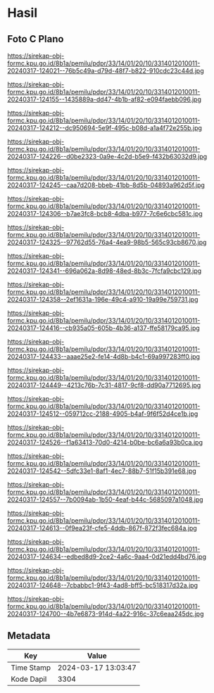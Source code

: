 # Hasil

## Foto C Plano

https://sirekap-obj-formc.kpu.go.id/8b1a/pemilu/pdpr/33/14/01/20/10/3314012010011-20240317-124021--76b5c49a-d79d-48f7-b822-910cdc23c44d.jpg

https://sirekap-obj-formc.kpu.go.id/8b1a/pemilu/pdpr/33/14/01/20/10/3314012010011-20240317-124155--1435889a-dd47-4b1b-af82-e094faebb096.jpg

https://sirekap-obj-formc.kpu.go.id/8b1a/pemilu/pdpr/33/14/01/20/10/3314012010011-20240317-124212--dc950694-5e9f-495c-b08d-a1a4f72e255b.jpg

https://sirekap-obj-formc.kpu.go.id/8b1a/pemilu/pdpr/33/14/01/20/10/3314012010011-20240317-124226--d0be2323-0a9e-4c2d-b5e9-f432b63032d9.jpg

https://sirekap-obj-formc.kpu.go.id/8b1a/pemilu/pdpr/33/14/01/20/10/3314012010011-20240317-124245--caa7d208-bbeb-41bb-8d5b-04893a962d5f.jpg

https://sirekap-obj-formc.kpu.go.id/8b1a/pemilu/pdpr/33/14/01/20/10/3314012010011-20240317-124306--b7ae3fc8-bcb8-4dba-b977-7c6e6cbc581c.jpg

https://sirekap-obj-formc.kpu.go.id/8b1a/pemilu/pdpr/33/14/01/20/10/3314012010011-20240317-124325--97762d55-76a4-4ea9-98b5-565c93cb8670.jpg

https://sirekap-obj-formc.kpu.go.id/8b1a/pemilu/pdpr/33/14/01/20/10/3314012010011-20240317-124341--696a062a-8d98-48ed-8b3c-7fcfa9cbc129.jpg

https://sirekap-obj-formc.kpu.go.id/8b1a/pemilu/pdpr/33/14/01/20/10/3314012010011-20240317-124358--2ef1631a-196e-49c4-a910-19a99e759731.jpg

https://sirekap-obj-formc.kpu.go.id/8b1a/pemilu/pdpr/33/14/01/20/10/3314012010011-20240317-124416--cb935a05-605b-4b36-a137-ffe58179ca95.jpg

https://sirekap-obj-formc.kpu.go.id/8b1a/pemilu/pdpr/33/14/01/20/10/3314012010011-20240317-124433--aaae25e2-fe14-4d8b-b4c1-69a997283ff0.jpg

https://sirekap-obj-formc.kpu.go.id/8b1a/pemilu/pdpr/33/14/01/20/10/3314012010011-20240317-124449--4213c76b-7c31-4817-9cf8-dd90a7712695.jpg

https://sirekap-obj-formc.kpu.go.id/8b1a/pemilu/pdpr/33/14/01/20/10/3314012010011-20240317-124512--059712cc-2188-4905-b4af-9f6f52d4ce1b.jpg

https://sirekap-obj-formc.kpu.go.id/8b1a/pemilu/pdpr/33/14/01/20/10/3314012010011-20240317-124526--f1a63413-70d0-4214-b0be-bc6a6a93b0ca.jpg

https://sirekap-obj-formc.kpu.go.id/8b1a/pemilu/pdpr/33/14/01/20/10/3314012010011-20240317-124542--5dfc33e1-8af1-4ec7-88b7-51f15b391e68.jpg

https://sirekap-obj-formc.kpu.go.id/8b1a/pemilu/pdpr/33/14/01/20/10/3314012010011-20240317-124557--7b0094ab-1b50-4eaf-b44c-5685097a1048.jpg

https://sirekap-obj-formc.kpu.go.id/8b1a/pemilu/pdpr/33/14/01/20/10/3314012010011-20240317-124613--0f9ea23f-cfe5-4ddb-867f-872f3fec684a.jpg

https://sirekap-obj-formc.kpu.go.id/8b1a/pemilu/pdpr/33/14/01/20/10/3314012010011-20240317-124634--edbed8d9-2ce2-4a6c-9aa4-0d21edd4bd76.jpg

https://sirekap-obj-formc.kpu.go.id/8b1a/pemilu/pdpr/33/14/01/20/10/3314012010011-20240317-124648--7cbabbc1-9f43-4ad8-bff5-bc518317d32a.jpg

https://sirekap-obj-formc.kpu.go.id/8b1a/pemilu/pdpr/33/14/01/20/10/3314012010011-20240317-124700--4b7e6873-914d-4a22-916c-37c6eaa245dc.jpg


## Metadata

| Key        | Value               |
| ---------- | ------------------- |
| Time Stamp | 2024-03-17 13:03:47 |
| Kode Dapil | 3304                |



